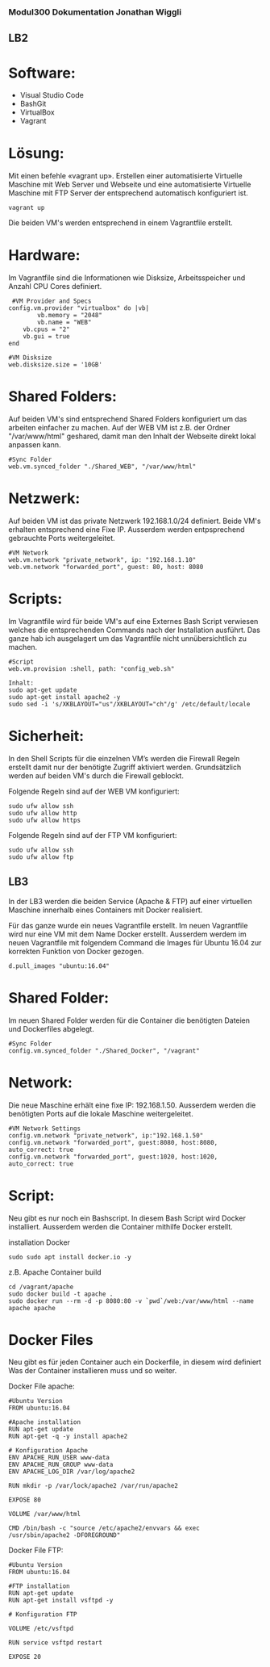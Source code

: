 ### Modul300 Dokumentation Jonathan Wiggli

## LB2

# Software:
* Visual Studio Code
* BashGit
* VirtualBox
* Vagrant

# Lösung:
Mit einen befehle «vagrant up». Erstellen einer automatisierte Virtuelle Maschine mit Web Server und Webseite und eine automatisierte Virtuelle Maschine mit FTP Server der entsprechend automatisch konfiguriert ist.

	vagrant up

Die beiden VM's werden entsprechend in einem Vagrantfile erstellt.

# Hardware:
Im Vagrantfile sind die Informationen wie Disksize, Arbeitsspeicher und Anzahl CPU Cores definiert. 

	 #VM Provider and Specs
  	config.vm.provider "virtualbox" do |vb|
     		vb.memory = "2048"
     		vb.name = "WEB" 
		vb.cpus = "2"
		vb.gui = true
 	end
	
	#VM Disksize
	web.disksize.size = '10GB'

# Shared Folders:
Auf beiden VM's sind entsprechend Shared Folders konfiguriert um das arbeiten einfacher zu machen. Auf der WEB VM ist z.B. der Ordner
"/var/www/html" geshared, damit man den Inhalt der Webseite direkt lokal anpassen kann.
	
	#Sync Folder
	web.vm.synced_folder "./Shared_WEB", "/var/www/html"

# Netzwerk:
Auf beiden VM ist das private Netzwerk 192.168.1.0/24 definiert. Beide VM's erhalten entsprechend eine Fixe IP. Ausserdem werden entpsprechend gebrauchte Ports weitergeleitet.

	#VM Network
	web.vm.network "private_network", ip: "192.168.1.10"
	web.vm.network "forwarded_port", guest: 80, host: 8080

# Scripts:
Im Vagrantfile wird für beide VM's auf eine Externes Bash Script verwiesen welches die entsprechenden Commands nach der Installation ausführt. Das ganze hab ich ausgelagert um das Vagrantfile nicht unnübersichtlich zu machen.

	#Script
	web.vm.provision :shell, path: "config_web.sh"
	
	Inhalt:
	sudo apt-get update
	sudo apt-get install apache2 -y
	sudo sed -i 's/XKBLAYOUT="us"/XKBLAYOUT="ch"/g' /etc/default/locale


# Sicherheit:
In den Shell Scripts für die einzelnen VM’s werden die Firewall Regeln erstellt damit nur der benötigte Zugriff aktiviert werden.
Grundsätzlich werden auf beiden VM's durch die Firewall geblockt.  

Folgende Regeln sind auf der WEB VM konfiguriert:
	
	sudo ufw allow ssh
	sudo ufw allow http
	sudo ufw allow https
	

Folgende Regeln sind auf der FTP VM konfiguriert:
	
	sudo ufw allow ssh
	sudo ufw allow ftp


## LB3
In der LB3 werden die beiden Service (Apache & FTP) auf einer virtuellen Maschine innerhalb eines Containers mit Docker realisiert.

Für das ganze wurde ein neues Vagrantfile erstellt. Im neuen Vagrantfile wird nur eine VM mit dem Name Docker erstellt. Ausserdem werdem im neuen Vagrantfile mit folgendem Command die Images für Ubuntu 16.04 zur korrekten Funktion von Docker gezogen.

	d.pull_images "ubuntu:16.04"

# Shared Folder:
Im neuen Shared Folder werden für die Container die benötigten Dateien und Dockerfiles abgelegt.

	#Sync Folder
  	config.vm.synced_folder "./Shared_Docker", "/vagrant"

# Network:
Die neue Maschine erhält eine fixe IP: 192.168.1.50. Ausserdem werden die benötigten Ports auf die lokale Maschine weitergeleitet.

	#VM Network Settings
  	config.vm.network "private_network", ip:"192.168.1.50"
  	config.vm.network "forwarded_port", guest:8080, host:8080, auto_correct: true
  	config.vm.network "forwarded_port", guest:1020, host:1020, auto_correct: true

# Script:
Neu gibt es nur noch ein Bashscript. In diesem Bash Script wird Docker installiert. Ausserdem werden die Container mithilfe Docker erstellt.

installation Docker
	
	sudo sudo apt install docker.io -y

z.B. Apache Container build
	
	cd /vagrant/apache
	sudo docker build -t apache .
	sudo docker run --rm -d -p 8080:80 -v `pwd`/web:/var/www/html --name apache apache
	
# Docker Files
Neu gibt es für jeden Container auch ein Dockerfile, in diesem wird definiert Was der Container installieren muss und so weiter.

Docker File apache:

	#Ubuntu Version
	FROM ubuntu:16.04
	
	#Apache installation
	RUN apt-get update
	RUN apt-get -q -y install apache2 

	# Konfiguration Apache
	ENV APACHE_RUN_USER www-data
	ENV APACHE_RUN_GROUP www-data
	ENV APACHE_LOG_DIR /var/log/apache2

	RUN mkdir -p /var/lock/apache2 /var/run/apache2

	EXPOSE 80

	VOLUME /var/www/html

	CMD /bin/bash -c "source /etc/apache2/envvars && exec /usr/sbin/apache2 -DFOREGROUND"

Docker File FTP:

	#Ubuntu Version
	FROM ubuntu:16.04

	#FTP installation
	RUN apt-get update
	RUN apt-get install vsftpd -y

	# Konfiguration FTP

	VOLUME /etc/vsftpd

	RUN service vsftpd restart

	EXPOSE 20



